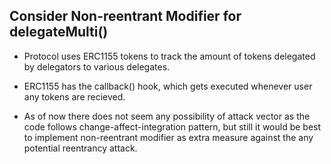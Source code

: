 ## Consider Non-reentrant Modifier for delegateMulti()

 - Protocol uses ERC1155 tokens to track the amount of tokens delegated by delegators to various delegates.

 - ERC1155 has the callback() hook, which gets executed whenever user any tokens are recieved.

 - As of now there does not seem any possibility of attack vector as the code follows change-affect-integration pattern, but still it would be best to implement non-reentrant modifier as extra measure against the any potential reentrancy attack.